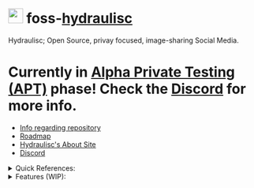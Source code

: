 # <img src="https://avatars.githubusercontent.com/u/144374735" style="height: 30px;"> foss-[hydraulisc](https://hydraulisc.net)
Hydraulisc; Open Source, privay focused, image-sharing Social Media.

# Currently in [Alpha Private Testing (APT)](https://apt.hydraulisc.net) phase! Check the [Discord](https://discord.gg/Syn5GVDemH) for more info.

- [Info regarding repository](https://blog.hydraulisc.xyz/?entry=E0Mczt2lGeyib93YSqhB)
- [Roadmap](https://blog.hydraulisc.xyz/?entry=haulisc-roadmap)
- [Hydraulisc's About Site](https://about.hydraulisc.net)
- [Discord](https://discord.gg/Syn5GVDemH)

<details>
<summary>Quick References:</summary>
<ul>
    <li><b>CSS</b>: snake_case</li>
    <li><b>JS</b> and <b>file names</b>: camelCase</li>
</ul>
</details>

<details>
<summary>Features (WIP):</summary>
<ul>
    <li>Privacy Focused</li>
    <li>Username-only accounts for anonimity</li>
    <li>Private, Invite-Only or Public modes</li>
    <li>More?</li>
    <p>Security Features</p>
    <li>Uploaded files mimetype checks</li>
    <li>XSS Upload Preventions (sanitize text)</li>
    <li>XSS Rendering Preventions (sanitize and render)</li>
</ul>
</details>
